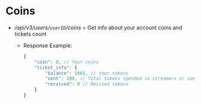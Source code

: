 # Coins

* */api/v3/users/`userID`/coins* = Get info about your account coins and tickets count
  * Response Example:

    ```js
    {
        "coin": 0, // Your coins
        "ticket_info": {
            "balance": 1065, // Your tokens
            "sent": 200, // Total tokens spended in streamers or something else
            "received": 0 // Recived tokens 
        }
    }
    ```
